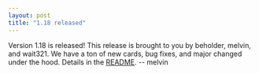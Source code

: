 ```yaml
---
layout: post
title: "1.18 released"
---
```


Version 1.18 is released! This release is brought to you by beholder, melvin,
and wait321. We have a ton of new cards, bug fixes, and major changed under the
hood. Details in the [README](//github.com/magarena/magarena/blob/1.18/release/README.txt).
-- melvin

